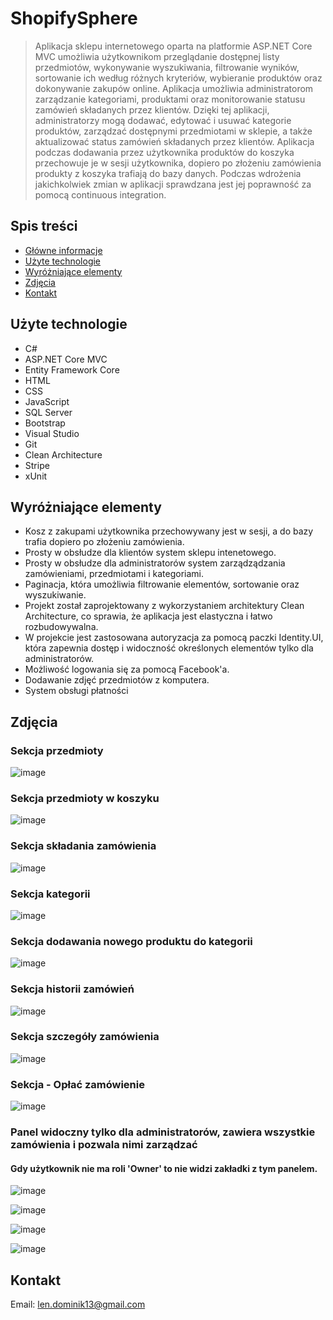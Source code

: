 # ShopifySphere
> Aplikacja sklepu internetowego oparta na platformie ASP.NET Core MVC umożliwia użytkownikom przeglądanie dostępnej listy przedmiotów, wykonywanie wyszukiwania, filtrowanie wyników, sortowanie ich według różnych kryteriów, wybieranie produktów oraz dokonywanie zakupów online.
> Aplikacja umożliwia administratorom zarządzanie kategoriami, produktami oraz monitorowanie statusu zamówień składanych przez klientów. Dzięki tej aplikacji, administratorzy mogą dodawać, edytować i usuwać kategorie produktów, zarządzać dostępnymi przedmiotami w sklepie, a także aktualizować status zamówień składanych przez klientów.
> Aplikacja podczas dodawania przez użytkownika produktów do koszyka przechowuje je w sesji użytkownika, dopiero po złożeniu zamówienia produkty z koszyka trafiają do bazy danych.
> Podczas wdrożenia jakichkolwiek zmian w aplikacji sprawdzana jest jej poprawność za pomocą continuous integration.
> 
## Spis treści
* [Główne informacje](#główne-informacje)
* [Użyte technologie](#użyte-technologie)
* [Wyróżniające elementy](#wyróżniające-elementy)
* [Zdjęcia](#zdjęcia)
* [Kontakt](#kontakt)

## Użyte technologie
- C#
- ASP.NET Core MVC
- Entity Framework Core
- HTML
- CSS
- JavaScript
- SQL Server
- Bootstrap
- Visual Studio
- Git
- Clean Architecture
- Stripe
- xUnit 

## Wyróżniające elementy
- Kosz z zakupami użytkownika przechowywany jest w sesji, a do bazy trafia dopiero po złożeniu zamówienia.
- Prosty w obsłudze dla klientów system sklepu intenetowego.
- Prosty w obsłudze dla administratorów system zarządządzania zamówieniami, przedmiotami i kategoriami.
- Paginacja, która umożliwia filtrowanie elementów, sortowanie oraz wyszukiwanie.
- Projekt został zaprojektowany z wykorzystaniem architektury Clean Architecture, co sprawia, że aplikacja jest elastyczna i łatwo rozbudowywalna.
- W projekcie jest zastosowana autoryzacja za pomocą paczki Identity.UI, która zapewnia dostęp i widoczność określonych elementów tylko dla administratorów.
- Możliwość logowania się za pomocą Facebook'a.
- Dodawanie zdjęć przedmiotów z komputera.
- System obsługi płatności


## Zdjęcia
### Sekcja przedmioty
![image](https://github.com/lendominik/ShopifySphere/assets/138286618/5005feb8-b6cf-4355-b2d7-f3a763085502)

### Sekcja przedmioty w koszyku
![image](https://github.com/lendominik/ShopifySphere/assets/138286618/645109f0-4b63-4838-a3ca-860b02f02ff7)

### Sekcja składania zamówienia
![image](https://github.com/lendominik/ShopifySphere/assets/138286618/04caacd4-6afa-4e32-8bb0-1d29295c4173)

### Sekcja kategorii
![image](https://github.com/lendominik/ShopifySphere/assets/138286618/01c3cd92-ff22-4e5d-9d81-5d5f7707ce64)

### Sekcja dodawania nowego produktu do kategorii
![image](https://github.com/lendominik/ShopifySphere/assets/138286618/c094a733-504b-4dd9-b3e5-e9bbf228e1bb)

### Sekcja historii zamówień
![image](https://github.com/lendominik/ShopifySphere/assets/138286618/32509139-6a71-4c24-b2ee-8f6a6b02f420)

### Sekcja szczegóły zamówienia
![image](https://github.com/lendominik/ShopifySphere/assets/138286618/899a7559-c65d-4de2-a803-eb5221c2a581)

### Sekcja - Opłać zamówienie
![image](https://github.com/lendominik/ShopifySphere/assets/138286618/8ed962ff-dcfd-4433-aabb-1fd5a5a0e49f)

### Panel widoczny tylko dla administratorów, zawiera wszystkie zamówienia i pozwala nimi zarządzać
#### Gdy użytkownik nie ma roli 'Owner' to nie widzi zakładki z tym panelem.
![image](https://github.com/lendominik/ShopifySphere/assets/138286618/d6f2cc7c-63d6-4668-a2cb-ce9df87e0e2b)

![image](https://github.com/lendominik/ShopifySphere/assets/138286618/5505f8cc-5782-4088-a0cd-a583b8a2a365)

![image](https://github.com/lendominik/ShopifySphere/assets/138286618/329ee09d-fc29-4f73-8bee-fe8342859b83)

![image](https://github.com/lendominik/ShopifySphere/assets/138286618/67028bd7-669b-4754-bdab-bdb407b26c1a)

## Kontakt
Email: len.dominik13@gmail.com
